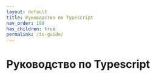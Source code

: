 ```yaml
---
layout: default
title: Руководство по Typescript
nav_order: 190
has_children: true
permalink: /ts-guide/
---
```


# Руководство по Typescript
